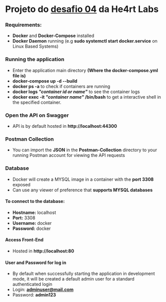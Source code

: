 # Projeto do [desafio 04](https://github.com/he4rtlabs/he4rtlabs-challenges-04) da He4rt Labs

### Requirements:
- **Docker** and **Docker-Compose** installed
- **Docker Daemon** running (e.g **sudo systemctl start docker.service** on Linux Based Systems)

### Running the application
- Enter the application main directory **(Where the docker-compose.yml file is)**
- **docker-compose up -d --build**
- **docker ps -a** to check if containers are running
- **docker logs *"container id or name"*** to see the container logs
- **docker exec -it *"container name"* /bin/bash** to get a interactive shell in the specified container.

### Open the API on Swagger
- API is by default hosted in **http://localhost:44300**


### Postman Collection
- You can import the **JSON** in the **Postman-Collection** directory to your running Postman account for viewing the API requests

### Database
- Docker will create a MYSQL image in a container with the **port 3308** exposed
- Can use any viewer of preference that **supports MYSQL databases**

#### To connect to the database:

- **Hostname:** localhost
- **Port:** 3308
- **Username:** docker
- **Password:** docker

#### Access Front-End 

- Hosted in **http://localhost:80**

#### User and Password for log in
- By default when successfully starting the application in development mode, it will be created a default admin user for a standard authenticated login
- Login: **adminuser@mail.com**
- Password: **admin123**
